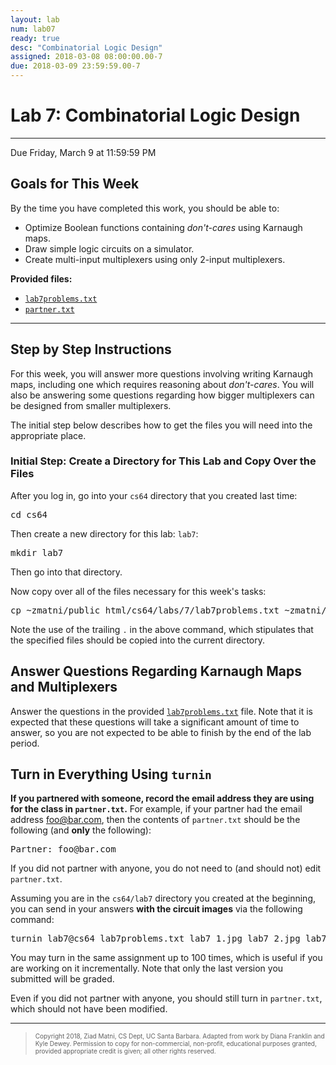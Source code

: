 ```yaml
---
layout: lab
num: lab07
ready: true
desc: "Combinatorial Logic Design"
assigned: 2018-03-08 08:00:00.00-7
due: 2018-03-09 23:59:59.00-7
---
```

<h1>Lab 7: Combinatorial Logic Design</h1>
<hr>
<p>Due Friday, March 9 at 11:59:59 PM</p>

<h2>Goals for This Week</h2>
</p>
<p>By the time you have completed this work, you should be able to:</p>
<ul>
  <li>Optimize Boolean functions containing <i>don't-cares</i> using Karnaugh maps.</li>
  <li>Draw simple logic circuits on a simulator.</li>
  <li>Create multi-input multiplexers using only 2-input multiplexers.</li>
</ul>

<b>Provided files:</b>
<ul>
  <li><a href="lab7problems.txt"><code>lab7problems.txt</code></a></li>
  <li><a href="partner.txt"><code>partner.txt</code></a></li>
</ul>

<hr>
<h2>Step by Step Instructions</h2>
<p>
  For this week, you will answer more questions involving writing Karnaugh maps, including one which requires reasoning about <i>don't-cares</i>.
  You will also be answering some questions regarding how bigger multiplexers can be designed from smaller multiplexers.
</p>

<p>
  The initial step below describes how to get the files you will need into the appropriate place.
</p>

<h3>Initial Step: Create a Directory for This Lab and Copy Over the Files</h3>
<p>After you log in, go into your <code>cs64</code> directory that you created last time:</p>
<pre>
cd cs64
</pre>
<p>Then create a new directory for this lab: <code>lab7</code>:</p>
<pre>
mkdir lab7
</pre>
<p>Then go into that directory.</p>
<p>Now copy over all of the files necessary for this week's tasks:</p>
<pre>
cp ~zmatni/public_html/cs64/labs/7/lab7problems.txt ~zmatni/public_html/cs64/labs/7/partner.txt .
</pre>
<p>
  Note the use of the trailing <code>.</code> in the above command, which stipulates that the specified files should be copied into the current directory.
</p>

<h2>Answer Questions Regarding Karnaugh Maps and Multiplexers</h2>
<p>
  Answer the questions in the provided <a href="lab7problems.txt"><code>lab7problems.txt</code></a> file.
  Note that it is expected that these questions will take a significant amount of time to answer, so you are not expected to be able to finish by the end of the lab period.
</p>

<h2>Turn in Everything Using <code>turnin</code></h2>
<p>
  <b>If you partnered with someone, record the email address they are using for the class in <code>partner.txt</code>.</b>
  For example, if your partner had the email address <a href="foo@bar.com">foo@bar.com</a>, then the contents of <code>partner.txt</code> should be the following (and <b>only</b> the following):
</p>
<pre>
Partner: foo@bar.com
</pre>
<p>If you did not partner with anyone, you do not need to (and should not) edit <code>partner.txt</code>.</p>

<p>Assuming you are in the <code>cs64/lab7</code> directory you created at the beginning, you can send in your answers <b>with the circuit images</b> via the following command:</p>
<pre>
turnin lab7@cs64 lab7problems.txt lab7_1.jpg lab7_2.jpg lab7mux.jpg partner.txt
</pre>

<p>
  You may turn in the same assignment up to 100 times, which is useful if you are working on it incrementally.
  Note that only the last version you submitted will be graded.
</p>

<p>Even if you did not partner with anyone, you should still turn in <code>partner.txt</code>, which should not have been modified.</p>
    
<hr>
<blockquote>
  <p><font size="1">
  Copyright 2018, Ziad Matni, CS Dept, UC Santa Barbara. Adapted from work by Diana Franklin and Kyle Dewey. Permission to copy for non-commercial, non-profit, educational purposes granted, provided appropriate credit is given;  all other rights reserved.
  </font></p>
</blockquote>
